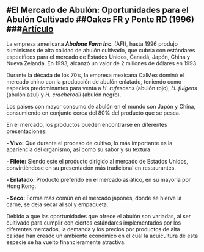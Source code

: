 #El Mercado de Abulón: Oportunidades para el Abulón Cultivado 
##Oakes FR y Ponte RD (1996)
###[Artículo](http://www.sciencedirect.com/science/article/pii/0044848695011897)
----------
La empresa americana ***Abalone Farm Inc***. (AFI), hasta 1996 produjo suministros de alta calidad de abulón cultivado, que cubría con estándares específicos para el mercado de Estados Unidos, Canadá, Japón, China y Nueva Zelanda. En 1993, alcanzó un valor de 2 millones de dólares en 1993.

Durante la década de los 70’s, la empresa mexicana CalMex dominó el mercado chino con la producción de abulón enlatado, teniendo como especies predominantes para venta a *H. rufescens* (abulón rojo), *H. fulgens* (abulón azul) y *H. cracherodii* (abulón negro).

Los países con mayor consumo de abulón en el mundo son Japón y China, consumiendo en conjunto cerca del 80% del producto que se pesca.

En el mercado, los productos pueden encontrarse en diferentes presentaciones:

**- Vivo:** Que durante el proceso de cultivo, lo más importante es la apariencia del organismo, así como su sabor y su textura.

**- Filete:** Siendo este el producto dirigido al mercado de Estados Unidos, convirtiéndose en su presentación más tradicional en restaurantes.

**- Enlatado:** Producto preferido en el mercado asiático, en su mayoría por Hong Kong.

**- Seco:** Forma más común en el mercado japonés, donde se hierve la carne, se deja secar al sol y empaqueta.

Debido a que las oportunidades que ofrece el abulón son variadas, al ser  cultivado para cumplir con ciertos estándares implementados por los diferentes mercados, la demanda y los precios por productos de alta calidad han creado un ambiente económico en el cual la acuicultura de esta especie se ha vuelto financieramente atractiva.
